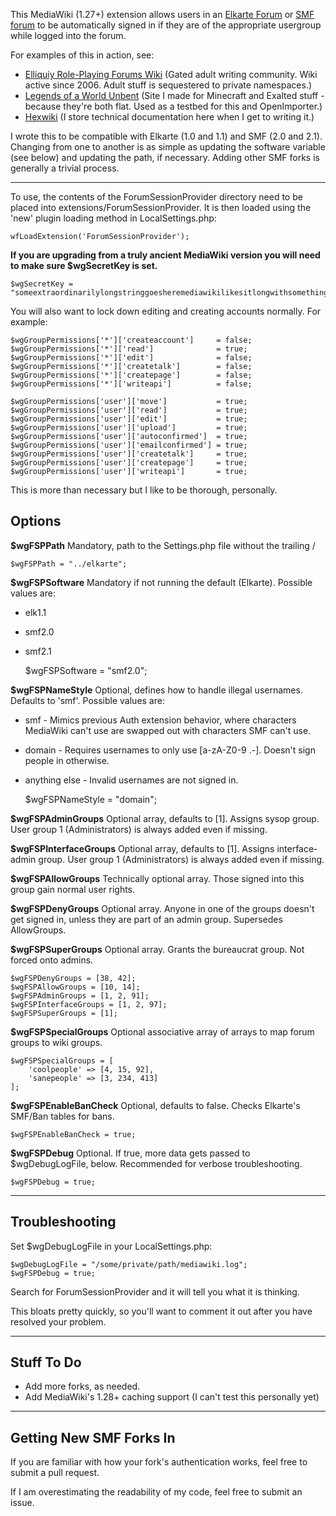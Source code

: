 This MediaWiki (1.27+) extension allows users in an [Elkarte Forum](https://www.elkarte.net/) or [SMF forum](https://www.simplemachines.org/) to be automatically signed in if they are of the appropriate usergroup while logged into the forum.

For examples of this in action, see:

* [Elliquiy Role-Playing Forums Wiki](https://elliquiy.com/wiki/Welcome_to_Elluiki) (Gated adult writing community. Wiki active since 2006. Adult stuff is sequestered to private namespaces.)
* [Legends of a World Unbent](https://worldunbent.com/) (Site I made for Minecraft and Exalted stuff - because they're both flat. Used as a testbed for this and OpenImporter.)
* [Hexwiki](https://hexwiki.com/) (I store technical documentation here when I get to writing it.)

I wrote this to be compatible with Elkarte (1.0 and 1.1) and SMF (2.0 and 2.1). Changing from one to another is as simple as updating the software variable (see below) and updating the path, if necessary. Adding other SMF forks is generally a trivial process.

 ----
To use, the contents of the ForumSessionProvider directory need to be placed into extensions/ForumSessionProvider. It is then loaded using the 'new' plugin loading method in LocalSettings.php:

    wfLoadExtension('ForumSessionProvider');
    
**If you are upgrading from a truly ancient MediaWiki version you will need to make sure $wgSecretKey is set.**
    
    $wgSecretKey = "someextraordinarilylongstringgoesheremediawikilikesitlongwithsomethingsomething"
    
You will also want to lock down editing and creating accounts normally. For example:

    $wgGroupPermissions['*']['createaccount']     = false;
    $wgGroupPermissions['*']['read']              = true;
    $wgGroupPermissions['*']['edit']              = false;
    $wgGroupPermissions['*']['createtalk']        = false;
    $wgGroupPermissions['*']['createpage']        = false;
    $wgGroupPermissions['*']['writeapi']          = false;
    
    $wgGroupPermissions['user']['move']           = true;
    $wgGroupPermissions['user']['read']           = true;
    $wgGroupPermissions['user']['edit']           = true;
    $wgGroupPermissions['user']['upload']         = true;
    $wgGroupPermissions['user']['autoconfirmed']  = true;
    $wgGroupPermissions['user']['emailconfirmed'] = true;
    $wgGroupPermissions['user']['createtalk']     = true;
    $wgGroupPermissions['user']['createpage']     = true;
    $wgGroupPermissions['user']['writeapi']       = true;
    
This is more than necessary but I like to be thorough, personally.

Options
-------

**$wgFSPPath** Mandatory, path to the Settings.php file without the trailing /

    $wgFSPPath = "../elkarte";
    
**$wgFSPSoftware** Mandatory if not running the default (Elkarte). Possible values are:
 
* elk1.1
* smf2.0
* smf2.1


    $wgFSPSoftware = "smf2.0";

**$wgFSPNameStyle** Optional, defines how to handle illegal usernames. Defaults to 'smf'. Possible values are:

* smf - Mimics previous Auth extension behavior, where characters MediaWiki can't use are swapped out with characters SMF can't use.
* domain - Requires usernames to only use \[a-zA-Z0-9 .-\]. Doesn't sign people in otherwise.
* anything else - Invalid usernames are not signed in.


    $wgFSPNameStyle = "domain";

**$wgFSPAdminGroups** Optional array, defaults to \[1\]. Assigns sysop group. User group 1 (Administrators) is always added even if missing.

**$wgFSPInterfaceGroups** Optional array, defaults to \[1\]. Assigns interface-admin group. User group 1 (Administrators) is always added even if missing.

**$wgFSPAllowGroups** Technically optional array. Those signed into this group gain normal user rights.

**$wgFSPDenyGroups** Optional array. Anyone in one of the groups doesn't get signed in, unless they are part of an admin group. Supersedes AllowGroups.

**$wgFSPSuperGroups** Optional array. Grants the bureaucrat group. Not forced onto admins.

    $wgFSPDenyGroups = [38, 42];
    $wgFSPAllowGroups = [10, 14];
    $wgFSPAdminGroups = [1, 2, 91];
    $wgFSPInterfaceGroups = [1, 2, 97];
    $wgFSPSuperGroups = [1];
    
**$wgFSPSpecialGroups** Optional associative array of arrays to map forum groups to wiki groups.

    $wgFSPSpecialGroups = [
        'coolpeople' => [4, 15, 92], 
        'sanepeople' => [3, 234, 413]
    ];
    
**$wgFSPEnableBanCheck** Optional, defaults to false. Checks Elkarte's SMF/Ban tables for bans.

    $wgFSPEnableBanCheck = true;
    
**$wgFSPDebug** Optional. If true, more data gets passed to $wgDebugLogFile, below. Recommended for verbose troubleshooting.

    $wgFSPDebug = true;

----
Troubleshooting
---------------

Set $wgDebugLogFile in your LocalSettings.php:

    $wgDebugLogFile = "/some/private/path/mediawiki.log";
    $wgFSPDebug = true;
    
Search for ForumSessionProvider and it will tell you what it is thinking.

This bloats pretty quickly, so you'll want to comment it out after you have resolved your problem.

----
Stuff To Do
----------------------------------------
* Add more forks, as needed.
* Add MediaWiki's 1.28+ caching support (I can't test this personally yet)

----
Getting New SMF Forks In
------------------------
If you are familiar with how your fork's authentication works, feel free to submit a pull request. 

If I am overestimating the readability of my code, feel free to submit an issue.
